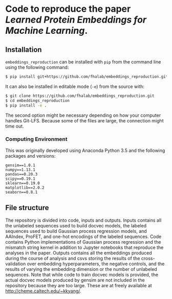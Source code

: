 # Code to reproduce the paper *Learned Protein Embeddings for Machine Learning*.

## Installation

`embeddings_reproduction` can be installed with `pip` from the command line using the following command:

```bash
$ pip install git+https://github.com/fhalab/embeddings_reproduction.git
```

It can also be installed in editable mode (`-e`) from the source with:

```bash
$ git clone https://github.com/fhalab/embeddings_reproduction.git
$ cd embeddings_reproduction
$ pip install -e .
```

The second option might be necessary depending on how your computer handles Git-LFS. Because some of the files are large, the connection might time out.

### Computing Environment

This was originally developed using Anaconda Python 3.5 and the following packages and versions:

```
gensim==1.0.1
numpy==1.13.1
pandas==0.20.3
scipy==0.19.1
sklearn==0.19.0
matplotlib==2.0.2
seaborn==0.8.1
```

## File structure

The repository is divided into code, inputs and outputs. Inputs contains all the unlabeled sequences used to build docvec models, the labeled sequences used to build Gaussian process regression models, and AAIndex, ProFET, and one-hot encodings of the labeled sequences. Code contains Python implementations of Gaussian process regression and the mismatch string kernel in addition to Jupyter notebooks that reproduce the analyses in the paper. Outputs contains all the embeddings produced during the course of analysis and csvs storing the results of the cross-validation over embedding hyperparameters, the negative controls, and the results of varying the embedding dimension or the number of unlabeled sequences. Note that while code to train docvec models is provided, the actual docvec models produced by gensim are not included in the repository because they are too large. These are at freely available at http://cheme.caltech.edu/~kkyang/.
